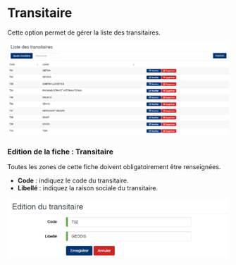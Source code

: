 # Transitaire

Cette option permet de gérer la liste des transitaires.

![](../../.gitbook/assets/transitaire1.png)

### **Edition de la fiche : Transitaire**

Toutes les zones de cette fiche doivent obligatoirement être renseignées.

* **Code** : indiquez le code du transitaire.
* **Libellé** : indiquez la raison sociale du transitaire.

![](../../.gitbook/assets/transitaire2.png)
